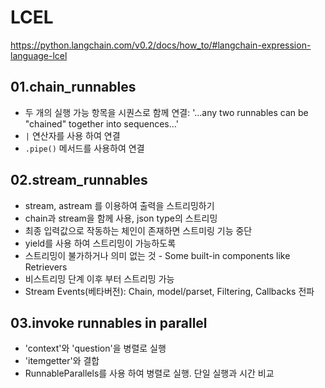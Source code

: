 # LCEL

<https://python.langchain.com/v0.2/docs/how_to/#langchain-expression-language-lcel>

## 01.chain_runnables

- 두 개의 실행 가능 항목을 시퀀스로 함께 연결: '...any two runnables can be "chained" together into sequences...'
- `|` 연산자를 사용 하여 연결
- `.pipe()` 메서드를 사용하여 연결

## 02.stream_runnables

- stream, astream 를 이용하여 출력을 스트리밍하기
- chain과 stream을 함께 사용, json type의 스트리밍
- 최종 입력값으로 작동하는 체인이 존재하면 스트미링 기능 중단
- yield를 사용 하여 스트리밍이 가능하도록
- 스트리밍이 불가하거나 의미 없는 것 - Some built-in components like Retrievers
- 비스트리밍 단계 이후 부터 스트리밍 가능
- Stream Events(베타버전): Chain, model/parset, Filtering, Callbacks 전파

## 03.invoke runnables in parallel

- 'context'와 'question'을 병렬로 실행
- 'itemgetter'와 결합
- RunnableParallels를 사용 하여 병렬로 실행. 단일 실행과 시간 비교
